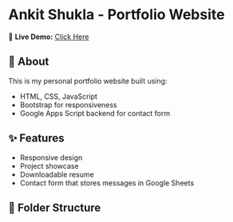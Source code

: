 # Ankit Shukla - Portfolio Website

🚀 **Live Demo:** [Click Here](https://USERNAME.github.io/portfolio)

## 📌 About
This is my personal portfolio website built using:
- HTML, CSS, JavaScript
- Bootstrap for responsiveness
- Google Apps Script backend for contact form

## ✨ Features
- Responsive design
- Project showcase
- Downloadable resume
- Contact form that stores messages in Google Sheets

## 📂 Folder Structure
